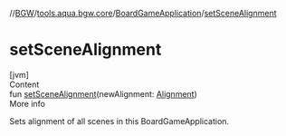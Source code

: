 //[BGW](../../../index.md)/[tools.aqua.bgw.core](../index.md)/[BoardGameApplication](index.md)/[setSceneAlignment](set-scene-alignment.md)



# setSceneAlignment  
[jvm]  
Content  
fun [setSceneAlignment](set-scene-alignment.md)(newAlignment: [Alignment](../-alignment/index.md))  
More info  


Sets alignment of all scenes in this BoardGameApplication.

  



